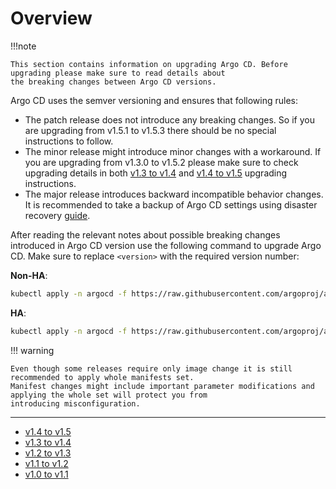 # Overview

!!!note

    This section contains information on upgrading Argo CD. Before upgrading please make sure to read details about
    the breaking changes between Argo CD versions. 

Argo CD uses the semver versioning and ensures that following rules:

* The patch release does not introduce any breaking changes. So if you are upgrading from v1.5.1 to v1.5.3
 there should be no special instructions to follow.
* The minor release might introduce minor changes with a workaround. If you are upgrading from v1.3.0 to v1.5.2
please make sure to check upgrading details in  both [v1.3 to v1.4](./1.3-1.4.md)  and  [v1.4 to v1.5](./1.4-1.5.md)
 upgrading instructions.
 * The major release introduces backward incompatible behavior changes. It is recommended to take a backup of
 Argo CD settings using disaster recovery [guide](../disaster_recovery.md).

After reading the relevant notes about possible breaking changes introduced in Argo CD version use the following
command to upgrade Argo CD. Make sure to replace `<version>` with the required version number: 

**Non-HA**:

```bash
kubectl apply -n argocd -f https://raw.githubusercontent.com/argoproj/argo-cd/<version>/manifests/install.yaml
```

**HA**:
```bash
kubectl apply -n argocd -f https://raw.githubusercontent.com/argoproj/argo-cd/<version>/manifests/ha/install.yaml
```

!!! warning

    Even though some releases require only image change it is still recommended to apply whole manifests set.
    Manifest changes might include important parameter modifications and applying the whole set will protect you from
    introducing misconfiguration. 

<hr/>

* [v1.4 to v1.5](./1.4-1.5.md) 
* [v1.3 to v1.4](./1.3-1.4.md) 
* [v1.2 to v1.3](./1.2-1.3.md)
* [v1.1 to v1.2](./1.1-1.2.md) 
* [v1.0 to v1.1](./1.0-1.1.md) 
